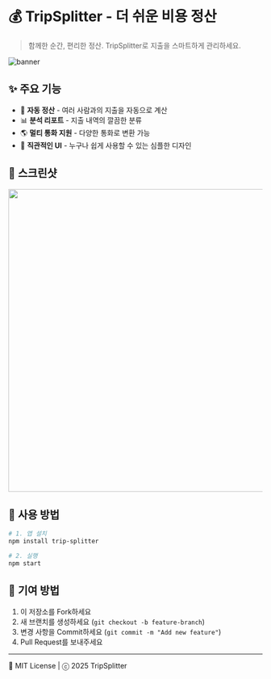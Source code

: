 # 💰 TripSplitter - 더 쉬운 비용 정산

> 함께한 순간, 편리한 정산. TripSplitter로 지출을 스마트하게 관리하세요.  

![banner](https://github.com/user-attachments/assets/359c76d2-8871-442d-86b7-55f0d36da315)

## ✨ 주요 기능
- 🧾 <strong>자동 정산</strong> - 여러 사람과의 지출을 자동으로 계산
- 📊 <strong>분석 리포트</strong> - 지출 내역의 깔끔한 분류
- 🌎 <strong>멀티 통화 지원</strong> - 다양한 통화로 변환 가능
- 📱 <strong>직관적인 UI</strong> - 누구나 쉽게 사용할 수 있는 심플한 디자인


## 📸 스크린샷
<p align="center">
  <img src="https://github.com/user-attachments/assets/68f2e61a-80e2-4643-9300-9b481e5ea879" width="600">
</p>

## 🚀 사용 방법
```sh
# 1. 앱 설치
npm install trip-splitter

# 2. 실행
npm start
```

## 🤝 기여 방법
1. 이 저장소를 Fork하세요
2. 새 브랜치를 생성하세요 (`git checkout -b feature-branch`)
3. 변경 사항을 Commit하세요 (`git commit -m "Add new feature"`)
4. Pull Request를 보내주세요

---

📜 MIT License | ⓒ 2025 TripSplitter
